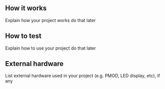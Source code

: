 <!---

This file is used to generate your project datasheet. Please fill in the information below and delete any unused
sections.

You can also include images in this folder and reference them in the markdown. Each image must be less than
512 kb in size, and the combined size of all images must be less than 1 MB.
-->

## How it works

Explain how your project works do that later 

## How to test

Explain how to use your project do that later

## External hardware

List external hardware used in your project (e.g. PMOD, LED display, etc), if any
